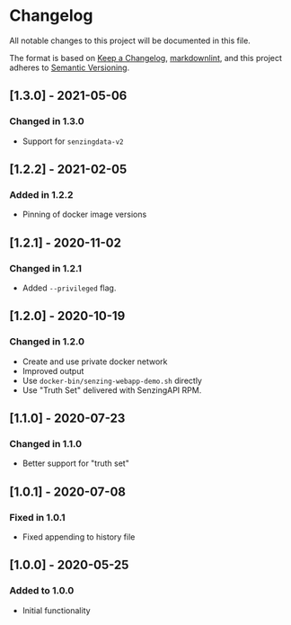 # Changelog

All notable changes to this project will be documented in this file.

The format is based on [Keep a Changelog](https://keepachangelog.com/en/1.0.0/),
[markdownlint](https://dlaa.me/markdownlint/),
and this project adheres to [Semantic Versioning](https://semver.org/spec/v2.0.0.html).

## [1.3.0] - 2021-05-06

### Changed in 1.3.0

- Support for `senzingdata-v2`

## [1.2.2] - 2021-02-05

### Added in 1.2.2

- Pinning of docker image versions

## [1.2.1] - 2020-11-02

### Changed in 1.2.1

- Added `--privileged` flag.

## [1.2.0] - 2020-10-19

### Changed in 1.2.0

- Create and use private docker network
- Improved output
- Use `docker-bin/senzing-webapp-demo.sh` directly
- Use "Truth Set" delivered with SenzingAPI RPM.

## [1.1.0] - 2020-07-23

### Changed in 1.1.0

- Better support for "truth set"

## [1.0.1] - 2020-07-08

### Fixed in 1.0.1

- Fixed appending to history file

## [1.0.0] - 2020-05-25

### Added to 1.0.0

- Initial functionality
